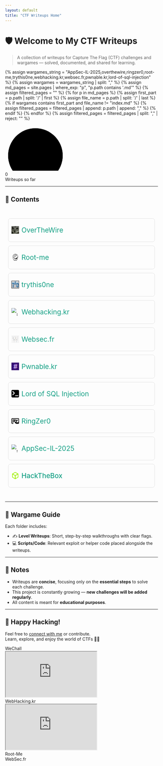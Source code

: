 ```yaml
---
layout: default
title: "CTF Writeups Home"
---
```


# 🛡️ Welcome to My CTF Writeups

> A collection of writeups for Capture The Flag (CTF) challenges and wargames — solved, documented, and shared for learning.

{% assign wargames_string = "AppSec-IL-2025,overthewire,ringzer0,root-me,trythis0ne,webhacking.kr,websec.fr,pwnable.kr,lord-of-sql-injection" %}
{% assign wargames = wargames_string | split: "," %}
{% assign md_pages = site.pages | where_exp: "p", "p.path contains '.md'" %}
{% assign filtered_pages = "" %}
{% for p in md_pages %}
  {% assign first_part = p.path | split: '/' | first %}
  {% assign file_name = p.path | split: '/' | last %}
  {% if wargames contains first_part and file_name != "index.md" %}
    {% assign filtered_pages = filtered_pages | append: p.path | append: "," %}
  {% endif %}
{% endfor %}
{% assign filtered_pages = filtered_pages | split: "," | reject: "" %}


<div class="circle-counter" data-count="{{ filtered_pages | size }}">
    <svg>
    <defs>
      <linearGradient id="gradient" x1="0%" y1="0%" x2="100%" y2="0%">
        <stop offset="0%" stop-color="#3b82f6"/>
        <stop offset="100%" stop-color="#06b6d4"/>
      </linearGradient>
    </defs>
    <circle class="bg" cx="100" cy="100" r="90"></circle>
    <circle class="progress" cx="100" cy="100" r="90"></circle>
  </svg>
  <div class="text-wrapper">
    <div class="count">0</div>
    <div class="label">Writeups so far</div>
  </div>
</div>

<link rel="stylesheet" href="{{ '/assets/css/counter.css' | relative_url }}">
<script src="{{ '/assets/js/counter.js' | relative_url }}"></script>


---

## 📁 Contents

<div style="font-size: 1.4rem; line-height: 2.5; padding: 10px;">
  <ul style="list-style-type: none; padding: 0;">
    <li style="margin-bottom: 12px; border: 1px solid #ddd; padding: 10px; border-radius: 8px; transition: background-color 0.3s; display:flex; align-items:center; gap:8px;">
    <img src="./assets/overthewire.jpeg" alt="icon" width="25" height="25" style="display:block;">
      <a href="./overthewire/" style="text-decoration: none; color: #16a085;"> OverTheWire</a>
    </li>
    <li style="margin-bottom: 12px; border: 1px solid #ddd; padding: 10px; border-radius: 8px; transition: background-color 0.3s; display:flex; align-items:center; gap:8px;">
    <img src="./assets/rootme.png" alt="icon" width="25" height="25" style="display:block;">
      <a href="./root-me/" style="text-decoration: none; color: #16a085;"> Root-me</a>
    </li>
    <li style="margin-bottom: 12px; border: 1px solid #ddd; padding: 10px; border-radius: 8px; transition: background-color 0.3s; display:flex; align-items:center; gap:8px;">
    <img src="./assets/trythis0ne.png" alt="icon" width="25" height="25" style="display:block;">
      <a href="./trythis0ne/" style="text-decoration: none; color: #16a085;"> trythis0ne</a>
    </li>
    <li style="margin-bottom: 12px; border: 1px solid #ddd; padding: 10px; border-radius: 8px; transition: background-color 0.3s; display:flex; align-items:center; gap:8px;">
    <img src="./assets/webhacking.ico" alt="icon" width="25" height="25" style="display:block;">
      <a href="./webhacking.kr/" style="text-decoration: none; color: #16a085;"> Webhacking.kr</a>
    </li>
    <li style="margin-bottom: 12px; border: 1px solid #ddd; padding: 10px; border-radius: 8px; transition: background-color 0.3s; display:flex; align-items:center; gap:8px;">
    <img src="./assets/websec.png" alt="icon" width="25" height="25" style="display:block;">
      <a href="./websec.fr/" style="text-decoration: none; color: #16a085;"> Websec.fr</a>
    </li>
    <li style="margin-bottom: 12px; border: 1px solid #ddd; padding: 10px; border-radius: 8px; transition: background-color 0.3s; display:flex; align-items:center; gap:8px;">
    <img src="./assets/pwnable.ico" alt="icon" width="25" height="25" style="display:block;">
      <a href="./pwnable.kr/" style="text-decoration: none; color: #16a085;"> Pwnable.kr</a>
    </li>
    <li style="margin-bottom: 12px; border: 1px solid #ddd; padding: 10px; border-radius: 8px; transition: background-color 0.3s; display:flex; align-items:center; gap:8px;">
    <img src="./assets/los.png" alt="icon" width="25" height="25" style="display:block;">
      <a href="./lord-of-sql-injection/" style="text-decoration: none; color: #16a085;"> Lord of SQL Injection</a>
    </li>
    <li style="margin-bottom: 12px; border: 1px solid #ddd; padding: 10px; border-radius: 8px; transition: background-color 0.3s; display:flex; align-items:center; gap:8px;">
    <img src="./assets/ringzer0.png" alt="icon" width="25" height="25" style="display:block;">
       <a href="./ringzer0" style="text-decoration: none; color: #16a085;"> RingZer0</a>
    </li>
    <li style="margin-bottom: 12px; border: 1px solid #ddd; padding: 10px; border-radius: 8px; transition: background-color 0.3s; display:flex; align-items:center; gap:8px;">
    <img src="./assets/appsecil2025.ico" alt="icon" width="25" height="25" style="display:block;">
      <a href="./AppSec-IL-2025/" style="text-decoration: none; color: #16a085;"> AppSec-IL-2025</a>
    </li>
    <li style="margin-bottom: 12px; border: 1px solid #ddd; padding: 10px; border-radius: 8px; transition: background-color 0.3s; display:flex; align-items:center; gap:8px;">
    <img src="./assets/hackthebox.svg" alt="icon" width="25" height="25" style="display:block;">
     <a href="./hackthebox/" style="text-decoration: none; color: #16a085; font-weight:500;">HackTheBox</a>
  </li>

  </ul>
</div>

---

## 🧭 Wargame Guide

Each folder includes:
- ✍️ **Level Writeups**: Short, step-by-step walkthroughs with clear flags.
- 💻 **Scripts/Code**: Relevant exploit or helper code placed alongside the writeups.

---

## 📝 Notes

- Writeups are **concise**, focusing only on the **essential steps** to solve each challenge.
- This project is constantly growing — **new challenges will be added regularly**.
- All content is meant for **educational purposes**.

---

## 🙌 Happy Hacking!

Feel free to [connect with me](https://github.com/avishaigonen123) or contribute.  
Learn, explore, and enjoy the world of CTFs 🧠💥



<link rel="stylesheet" href="{{ '/assets/css/scoreboard.css' | relative_url }}">


<!-- CTF Ranks -->
<div class="iframe-container">

  <div class="iframe-wrapper">
     <div class="iframe-title">WeChall</div>
    <iframe src="https://www.wechall.net/profile/EliCopter" title="WebHacking.kr Profile"></iframe>
  </div>

  <div class="iframe-wrapper">
     <div class="iframe-title">WebHacking.kr</div>
    <iframe src="https://webhacking.kr/rank.php?page=2" title="WebHacking.kr Profile"></iframe>
  </div>

  <div class="iframe-wrapper">
    <div class="iframe-title">Root-Me</div>
    <img2 src="assets/screenshots/root-me.png" alt="Root-Me Scoreboard">
    <!-- <iframe src="https://www.root-me.org/elicopter770?lang=en#fd3288f941c568ba4d7b3d56ed57d3db" title="Root-Me Profile"></iframe> -->
  </div>

  <div class="iframe-wrapper">
     <div class="iframe-title">WebSec.fr</div>
     <img2 src="assets/screenshots/websec-fr.png" alt="WebSec.fr Scoreboard">
    <!-- <iframe src="https://websec.fr/scoreboard/5" title="WebSec.fr Profile"></iframe> -->
  </div>
</div>



<!-- change to see if num of CTF's changing -->
